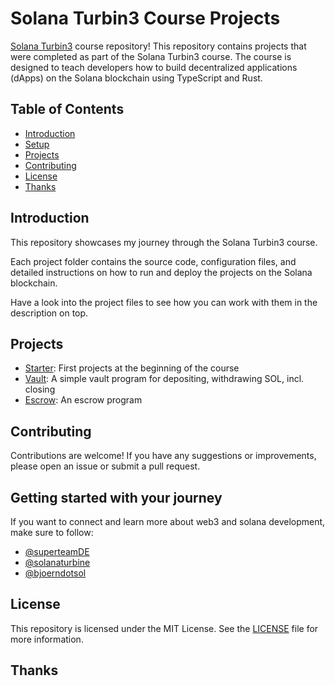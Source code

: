 # Solana Turbin3 Course Projects

[Solana Turbin3](https://turbin3.com/) course repository! This repository contains projects that were completed as part of the Solana Turbin3 course. The course is designed to teach developers how to build decentralized applications (dApps) on the Solana blockchain using TypeScript and Rust.

## Table of Contents

- [Introduction](#introduction)
- [Setup](#setup)
- [Projects](#projects)
- [Contributing](#contributing)
- [License](#license)
- [Thanks](#thanks)

## Introduction

This repository showcases my journey through the Solana Turbin3 course.

Each project folder contains the source code, configuration files, and detailed instructions on how to run and deploy the projects on the Solana blockchain.

Have a look into the project files to see how you can work with them in the description on top.

## Projects

- [Starter](./starter/ts): First projects at the beginning of the course
- [Vault](./vault/): A simple vault program for depositing, withdrawing SOL, incl. closing
- [Escrow](./escrow/): An escrow program

## Contributing

Contributions are welcome! If you have any suggestions or improvements, please open an issue or submit a pull request.

## Getting started with your journey

If you want to connect and learn more about web3 and solana development, make sure to follow:

- [@superteamDE](https://x.com/SuperteamDE)
- [@solanaturbine](https://x.com/solanaturbine)
- [@bjoerndotsol](https://x.com/bjoerndotsol)

## License

This repository is licensed under the MIT License. See the [LICENSE](LICENSE) file for more information.

## Thanks
